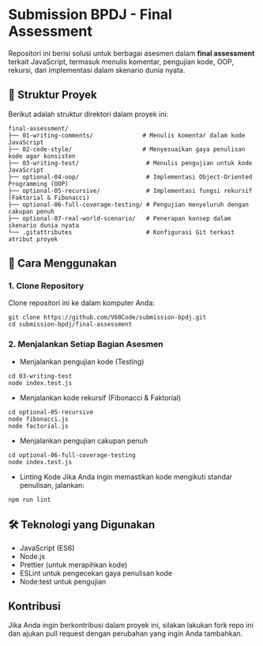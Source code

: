 # Submission BPDJ - Final Assessment

Repositori ini berisi solusi untuk berbagai asesmen dalam **final assessment** terkait JavaScript, termasuk menulis komentar, pengujian kode, OOP, rekursi, dan implementasi dalam skenario dunia nyata.

## 📂 Struktur Proyek

Berikut adalah struktur direktori dalam proyek ini:

```
final-assessment/
├── 01-writing-comments/              # Menulis komentar dalam kode JavaScript
├── 02-code-style/                    # Menyesuaikan gaya penulisan kode agar konsisten
├── 03-writing-test/                   # Menulis pengujian untuk kode JavaScript
├── optional-04-oop/                   # Implementasi Object-Oriented Programming (OOP)
├── optional-05-recursive/             # Implementasi fungsi rekursif (Faktorial & Fibonacci)
├── optional-06-full-coverage-testing/ # Pengujian menyeluruh dengan cakupan penuh
├── optional-07-real-world-scenario/   # Penerapan konsep dalam skenario dunia nyata
└── .gitattributes                     # Konfigurasi Git terkait atribut proyek
```

## 🧪 Cara Menggunakan
### 1. Clone Repository
Clone repositori ini ke dalam komputer Anda:
```
git clone https://github.com/V60Code/submission-bpdj.git
cd submission-bpdj/final-assessment
```

### 2. Menjalankan Setiap Bagian Asesmen
- Menjalankan pengujian kode (Testing)
```
cd 03-writing-test
node index.test.js
```

- Menjalankan kode rekursif (Fibonacci & Faktorial)
```
cd optional-05-recursive
node fibonacci.js
node factorial.js
```

- Menjalankan pengujian cakupan penuh
```
cd optional-06-full-coverage-testing
node index.test.js
```
- Linting Kode Jika Anda ingin memastikan kode mengikuti standar penulisan, jalankan:
```
npm run lint
```

## 🛠 Teknologi yang Digunakan
- JavaScript (ES6)
- Node.js
- Prettier (untuk merapihkan kode)
- ESLint untuk pengecekan gaya penulisan kode
- Node:test untuk pengujian

## Kontribusi
Jika Anda ingin berkontribusi dalam proyek ini, silakan lakukan fork repo ini dan ajukan pull request dengan perubahan yang ingin Anda tambahkan.
